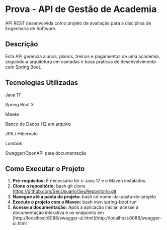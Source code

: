 # Prova - API de Gestão de Academia

API REST desenvolvida como projeto de avaliação para a disciplina de Engenharia de Software.

## Descrição

Esta API gerencia alunos, planos, treinos e pagamentos de uma academia, seguindo a arquitetura em camadas e boas práticas de desenvolvimento com Spring Boot.

## Tecnologias Utilizadas

Java 17

Spring Boot 3

Maven

Banco de Dados H2 em arquivo

JPA / Hibernate

Lombok

Swagger/OpenAPI para documentação

## Como Executar o Projeto

1.  **Pré-requisitos:** É necessário ter o Java 17 e o Maven instalados.
2.  **Clone o repositório:**
bash git clone https://github.com/SeuUsuario/SeuRepositorio.git 
3.  **Navegue até a pasta do projeto:**
bash cd nome-da-pasta-do-projeto 
4.  **Execute o projeto com o Maven:**
bash mvn spring-boot:run 
5.  **Acesse a documentação:** Após a aplicação iniciar, acesse a documentação interativa e os endpoints em [http://localhost:8088/swagger-ui.html](http://localhost:8088/swagger-ui.html
